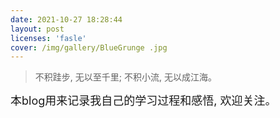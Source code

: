 ```yaml
---
date: 2021-10-27 18:28:44
layout: post
licenses: 'fasle'
cover: /img/gallery/BlueGrunge .jpg
---
```

> 不积跬步, 无以至千里; 不积小流, 无以成江海。

<font size=4>本blog用来记录我自己的学习过程和感悟, 欢迎关注。</font>